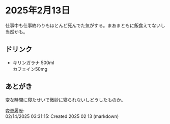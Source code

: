 # 2025年2月13日

仕事中も仕事終わりもほとんど死んでた気がする。まあまともに飯食えてないし当然かも。

## ドリンク

- キリンガラナ 500ml  
カフェイン50mg

## あとがき

変な時間に寝たせいで微妙に寝られないしどうしたものか。

変更履歴:  
02/14/2025 03:31:15: Created 2025 02 13 (markdown)  
